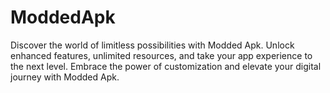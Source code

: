 # ModdedApk
Discover the world of limitless possibilities with Modded Apk. Unlock enhanced features, unlimited resources, and take your app experience to the next level. Embrace the power of customization and elevate your digital journey with Modded Apk.
